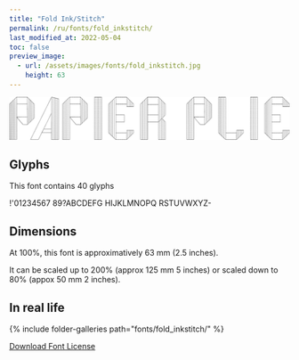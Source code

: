 ```yaml
---
title: "Fold Ink/Stitch"
permalink: /ru/fonts/fold_inkstitch/
last_modified_at: 2022-05-04
toc: false
preview_image:
  - url: /assets/images/fonts/fold_inkstitch.jpg
    height: 63
---
```

![FoldInkstitch](/assets/images/fonts/fold_inkstitch.jpg)

## Glyphs
This font contains 40 glyphs

!'01234567
89?ABCDEFG
HIJKLMNOPQ
RSTUVWXYZ-

## Dimensions

At 100%, this font is approximatively  63 mm (2.5 inches).

It can be scaled up to 200% (approx 125 mm 5 inches) or scaled down  to 80% (appox 50 mm 2 inches).

## In real life

{% include folder-galleries path="fonts/fold_inkstitch/" %}

[Download Font License](https://github.com/inkstitch/inkstitch/tree/main/fonts/fold_inkstitch/license)
